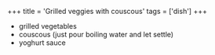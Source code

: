 +++ title = 'Grilled veggies with couscous' tags = ['dish'] +++


- grilled vegetables
- couscous (just pour boiling water and let settle)
- yoghurt sauce 